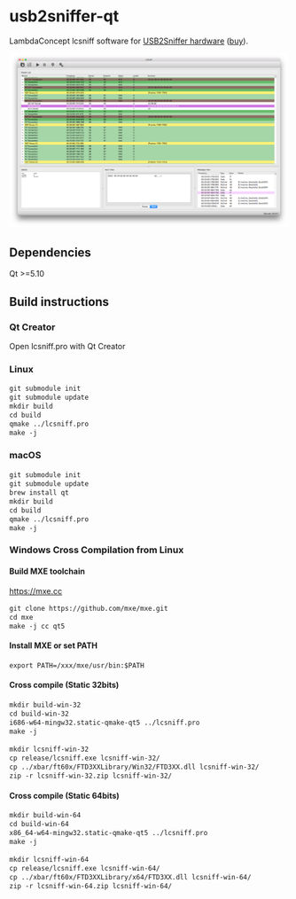 # usb2sniffer-qt

LambdaConcept lcsniff software for [USB2Sniffer hardware](http://blog.lambdaconcept.com/doku.php?id=products:usb_sniffer) ([buy](http://shop.lambdaconcept.com/home/35-usb2-sniffer.html)).

![LCSniff running on macOS](docs/lcsniff-mac.png)

## Dependencies

Qt >=5.10

## Build instructions

### Qt Creator

Open lcsniff.pro with Qt Creator

### Linux

```
git submodule init
git submodule update
mkdir build
cd build
qmake ../lcsniff.pro
make -j
```

### macOS

```
git submodule init
git submodule update
brew install qt
mkdir build
cd build
qmake ../lcsniff.pro
make -j
```

### Windows Cross Compilation from Linux

#### Build MXE toolchain

https://mxe.cc

```
git clone https://github.com/mxe/mxe.git
cd mxe
make -j cc qt5
```

#### Install MXE or set PATH

```
export PATH=/xxx/mxe/usr/bin:$PATH
```

#### Cross compile (Static 32bits)

```
mkdir build-win-32
cd build-win-32
i686-w64-mingw32.static-qmake-qt5 ../lcsniff.pro
make -j

mkdir lcsniff-win-32
cp release/lcsniff.exe lcsniff-win-32/
cp ../xbar/ft60x/FTD3XXLibrary/Win32/FTD3XX.dll lcsniff-win-32/
zip -r lcsniff-win-32.zip lcsniff-win-32/
```

#### Cross compile (Static 64bits)

```
mkdir build-win-64
cd build-win-64
x86_64-w64-mingw32.static-qmake-qt5 ../lcsniff.pro
make -j

mkdir lcsniff-win-64
cp release/lcsniff.exe lcsniff-win-64/
cp ../xbar/ft60x/FTD3XXLibrary/x64/FTD3XX.dll lcsniff-win-64/
zip -r lcsniff-win-64.zip lcsniff-win-64/
```
